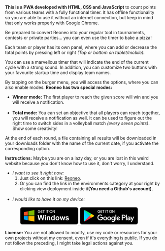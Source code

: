 <!-- https://yarduon.com -->
<strong>This is a PWA developed with HTML, CSS and JavaScript</strong> to count points from various teams with a fully functional timer. It has offline functionality so you are able to use it without an internet connection, but keep in mind that only works properly with Google Chrome.

Be prepared to convert Reoneo into your regular tool in tournaments, contests or private parties... you can even use the timer to bake a pizza! 

Each team or player has its own panel, where you can add or decrease the total points by pressing left or right <em>(Top or bottom on tablet/mobile).</em>

You can use a marvellous timer that will indicate the end of the current cycle with a strong sound. In addition, you can customize two buttons with your favourite startup time and display team names.

By tapping on the burger menu, you will access the options, where you can also enable modes. <strong>Reoneo has two special modes:</strong>

<ul>
    <li><strong>Winner mode:</strong> The first player to reach the given score will win and you will receive a notification.</li>
    </br>
    <li><strong>Total mode:</strong> You can set an objective that all players can reach together, you will receive a notification as well. It can be used to figure out the right time to switch sides in a volleyball match <em>(every seven points)</em>. Show some creativity!</li>
</ul>

At the end of each round, a file containing all results will be downloaded in your downloads folder with the name of the current date, if you activate the corresponding option.

<strong>Instructions:</strong> Maybe you are on a lazy day, or you are lost in this weird website because you don't know how to use it, don't worry, I understand.
<ul>
    <li>
        <em>I want to see it right now:</em>
        <ol>
            <li>Just click on this link: <a href="https://yarduon.com/reoneo/">Reoneo</a>.</li>
            <li>Or you can find the link in the environments category at your right by clicking view deployment inside it<strong>(You need a Github's account)</strong>.</li>
        </ol>
    </li>
    </br>
    <li>
        <em>I would like to have it on my device:</em>
        <ol>
            </br>
            <a href="https://apps.microsoft.com/store/detail/reoneo/9N90NMW2N4CV?hl=en">
                <img alt="Windows badge" src="./img/pwa/badges/windows_en.png" />
            </a>
            <a href="https://play.google.com/store/apps/details?id=reoneo.twa&hl=en">
                <img alt="Android badge" src="./img/pwa/badges/android_en.png" />
            </a> 
        </ol>
    </li>
</ul>

<strong>License:</strong> You are not allowed to modify, use my code or resources for your own projects without my consent, even if it's everything is public. If you do not follow the preceding, I might take legal actions against you.
